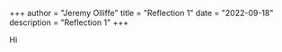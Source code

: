 +++
author = "Jeremy Olliffe"
title = "Reflection 1"
date = "2022-09-18"
description = "Reflection 1"
+++

Hi
